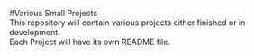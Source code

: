 #Various Small Projects  
This repository will contain various projects either finished or in development.  
Each Project will have its own README file.  
